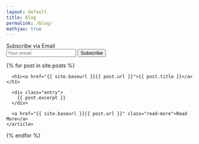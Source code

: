 ```yaml
---
layout: default
title: Blog
permalink: /blog/
mathjax: true
---
```

<form action="https://getsimpleform.com/messages?form_api_token=bf9ee17b64768467ab777087bbbbbdd8" method="post" class="subscribe-box">
  Subscribe via Email <br/>
  <input type="email" placeholder="Your email" name="email"/>
  <input type="submit" value="Subscribe" id="submit"/>
</form>

<div class="posts">
  {% for post in site.posts %}
    <article class="post">

      <h1><a href="{{ site.baseurl }}{{ post.url }}">{{ post.title }}</a></h1>

      <div class="entry">
        {{ post.excerpt }}
      </div>

      <a href="{{ site.baseurl }}{{ post.url }}" class="read-more">Read More</a>
    </article>
  {% endfor %}
</div>
